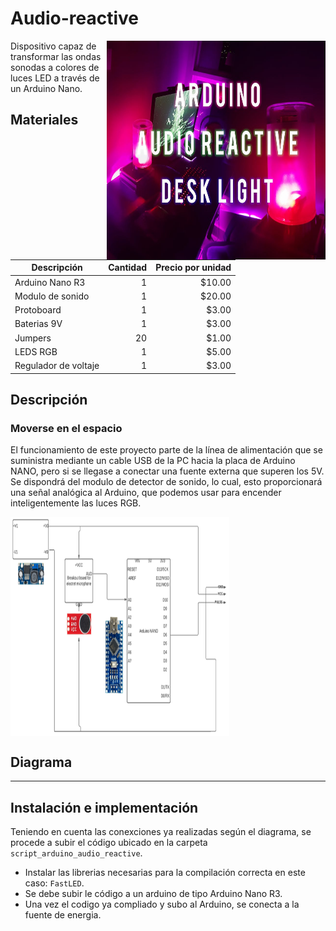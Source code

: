 # Audio-reactive

<a href="url"><img src="assets/logo.jpg" align="right" alt="logo" height="350" width="350" ></a>

Dispositivo capaz de transformar las ondas sonodas a colores de luces LED a través de un Arduino Nano.

## Materiales
| Descripción | Cantidad | Precio por unidad |
| --- | ---: | ---: |
| Arduino Nano R3 | 1 | $10.00 |
| Modulo de sonido  | 1 | $20.00 |
| Protoboard | 1 | $3.00 |
| Baterias 9V | 1 | $3.00 |
| Jumpers | 20 | $1.00 |
| LEDS RGB | 1 | $5.00 |
| Regulador de voltaje | 1 | $3.00 |

## Descripción
### Moverse en el espacio
El funcionamiento de este proyecto parte de la línea de alimentación que se suministra mediante un cable USB de la PC hacia la placa de Arduino NANO, pero si se llegase a conectar una fuente externa que superen los 5V.
Se dispondrá del modulo de detector de sonido, lo cual, esto proporcionará una señal analógica al Arduino, que podemos usar para encender inteligentemente las luces RGB. 

<a href="url"><img src="assets/diagrama.png" align="center" alt="diagrama" height="350" width="350" ></a>

## Diagrama
-------------------------


## Instalación e implementación
Teniendo en cuenta las conexciones ya realizadas según el diagrama, se procede a subir el código ubicado en la carpeta `script_arduino_audio_reactive`.
- Instalar las librerias necesarias para la compilación correcta en este caso: `FastLED`.
- Se debe subir le código a un arduino de tipo Arduino Nano R3.
- Una vez el codigo ya compliado y subo al Arduino, se conecta a la fuente de energia.



